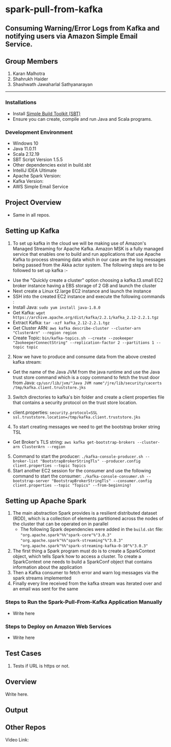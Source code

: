 # spark-pull-from-kafka
Consuming Warning/Error Logs from Kafka and notifying users via Amazon Simple Email Service.
---
## Group Members
1. Karan Malhotra
2. Shahrukh Haider
3. Shashwath Jawaharlal Sathyanarayan
---

### Installations
+ Install [Simple Build Toolkit (SBT)](https://www.scala-sbt.org/1.x/docs/index.html)
+ Ensure you can create, compile and run Java and Scala programs.

### Development Environment
+ Windows 10
+ Java 11.0.11
+ Scala 2.12.19
+ SBT Script Version 1.5.5
+ Other dependencies exist in build.sbt
+ IntelliJ IDEA Ultimate
+ Apache Spark Version: 
+ Kafka Version: 
+ AWS Simple Email Service

## Project Overview
- Same in all repos.

## Setting up Kafka
1. To set up kafka in the cloud we will be making use of Amazon's Managed Streaming for Apache Kafka. Amazon MSK is a fully managed service that enables one to build and run applications that use Apache Kafka to process streaming data which in our case are the log messages being passed from the Akka actor system. The following steps are to be followed to set up kafka :-
- Use the "Quickly create a cluster" option choosing a kafka.t3.small EC2 broker instance having a EBS storage of 2 GB and launch the cluster
- Next create a Linux t2.large EC2 instance and launch the instance
- SSH into the created EC2 instance and execute the following commands :
- Install Java: `sudo yum install java-1.8.0`
- Get Kafka: `wget  https://archive.apache.org/dist/kafka/2.2.1/kafka_2.12-2.2.1.tgz`
- Extract Kafka: `tar -xzf kafka_2.12-2.2.1.tgz`
- Get Cluster ARN: `aws kafka describe-cluster --cluster-arn "ClusterArn" --region region`
- Create Topic: `bin/kafka-topics.sh --create --zookeeper "ZookeeperConnectString" --replication-factor 2 --partitions 1 --topic topic`
2. Now we have to produce and consume data from the above crested kafka stream:
- Get the name of the Java JVM from the java runtime and use the Java trust store command which is a copy command to fetch the trust door from Java: `cp/usr/lib/jvm/"Java JVM name"/jre/lib/security/cacerts /tmp/kafka.client.truststore.jks`
3. Switch directories to kafka's bin folder and create a client properties file that contains a security protocol on the trust store location.
- client.properties: `security.protocol=SSL ssl.truststore.location=/tmp/kafka.client.truststore.jks`
4. To start creating messages we need to get the bootstrap broker string TSL 
- Get Broker's TLS string: `aws kafka get-bootstrap-brokers --cluster-arn ClusterArn --region`
5. Command to start the producer: `./kafka-console-producer.sh --broker-list "BootstrapBrokerStringTls" --producer.config client.properties --topic Topics`
6. Start another EC2 session for the consumer and use the following command to start the consumer: `./kafka-console-consumer.sh --bootstrap-server "BootstrapBrokerStringTls" --consumer.config client.properties --topic "Topics" --from-beginning!`


## Setting up Apache Spark
1. The main abstraction Spark provides is a resilient distributed dataset (RDD), which is a collection of elements partitioned across the nodes of the cluster that can be operated on in parallel
	- The following Spark dependencies were added in the `build.sbt` file:
	`"org.apache.spark"%%"spark-core"%"3.0.3"`
	`"org.apache.spark"%%"spark-streaming"%"3.0.3"`
	`"org.apache.spark"%%"spark-streaming-kafka-0-10"%"3.0.3"`
2. The first thing a Spark program must do is to create a SparkContext object, which tells Spark how to access a cluster. To create a SparkContext one needs to build a SparkConf object that contains information about the application
3. Then a Kafka consumer to fetch error and warn log messages via the spark streams implemented 
4. Finally every line received from the kafka stream was iterated over and an email was sent for the same

### Steps to Run the Spark-Pull-From-Kafka Application Manually
- Write here

### Steps to Deploy on Amazon Web Services
- Write here

## Test Cases
1. Tests if URL is https or not.

## Overview
Write here.<br/>

## Output

## Other Repos

Video Link:
